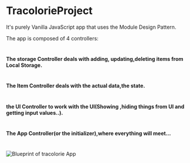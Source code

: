 # TracolorieProject
It's purely Vanilla JavaScript app that uses the Module Design Pattern.


The app is composed of 4 controllers:
#
**The storage Controller deals with adding, updating,deleting items from Local Storage.**
#
**The Item Controller deals with the actual data,the state.**
#
**the UI Controller to work with the UI(Showing ,hiding things from UI and getting input values..).**
#
**The App Controller(or the initializer),where everything will meet...**

#
![Blueprint of tracolorie App](//github.com/inesChebil/TracolorieProject/images/tracolorie.PNG)
